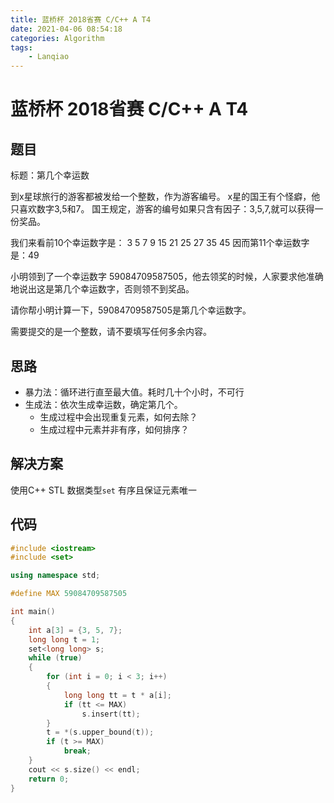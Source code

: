 ```yaml
---
title: 蓝桥杯 2018省赛 C/C++ A T4
date: 2021-04-06 08:54:18
categories: Algorithm
tags:
	- Lanqiao
---
```


# 蓝桥杯 2018省赛 C/C++ A T4

## 题目

标题：第几个幸运数

到x星球旅行的游客都被发给一个整数，作为游客编号。
x星的国王有个怪癖，他只喜欢数字3,5和7。
国王规定，游客的编号如果只含有因子：3,5,7,就可以获得一份奖品。

我们来看前10个幸运数字是：
3 5 7 9 15 21 25 27 35 45
因而第11个幸运数字是：49

小明领到了一个幸运数字 59084709587505，他去领奖的时候，人家要求他准确地说出这是第几个幸运数字，否则领不到奖品。

请你帮小明计算一下，59084709587505是第几个幸运数字。

需要提交的是一个整数，请不要填写任何多余内容。



## 思路

* 暴力法：循环进行直至最大值。耗时几十个小时，不可行
* 生成法：依次生成幸运数，确定第几个。
  * 生成过程中会出现重复元素，如何去除？
  * 生成过程中元素并非有序，如何排序？



## 解决方案

使用C++ STL 数据类型`set` 有序且保证元素唯一



## 代码

```cpp
#include <iostream>
#include <set>

using namespace std;

#define MAX 59084709587505

int main()
{
	int a[3] = {3, 5, 7};
	long long t = 1;
	set<long long> s;
	while (true)
	{
		for (int i = 0; i < 3; i++)
		{
			long long tt = t * a[i];
			if (tt <= MAX)
				s.insert(tt);
		}
		t = *(s.upper_bound(t));
		if (t >= MAX)
			break;
	}
	cout << s.size() << endl;
	return 0;
}

```

